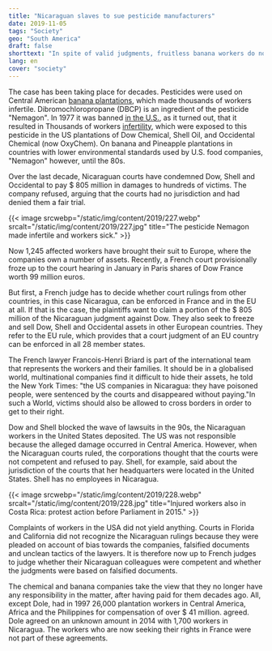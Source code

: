```yaml
---
title: "Nicaraguan slaves to sue pesticide manufacturers"
date: 2019-11-05
tags: "Society"
geo: "South America"
draft: false
shorttext: "In spite of valid judgments, fruitless banana workers do not receive any money. Now they complain in France."
lang: en
cover: "society"
---
```


The case has been taking place for decades. Pesticides were used on Central American [banana plantations](https://beyondpesticides.org/dailynewsblog/2019/10/banana-workers-made-sterile-from-pesticide-sue-dow-in-france/ "Banana Workers Made Sterile from Pesticide Sue Dow in France"), which made thousands of workers infertile. Dibromochloropropane (DBCP) is an ingredient of the pesticide "Nemagon". In 1977 it was banned [in the U.S.](https://www.ncbi.nlm.nih.gov/pubmed/7015501 "Dibromochloropropane: a review."), as it turned out, that it resulted in Thousands of workers [infertility](https://www.nytimes.com/2019/09/19/business/energy-environment/dow-chemical-pesticide-banana-workers.html "Sterilized Workers Seek to Collect Damages Against Dow Chemical in France"), which were exposed to this pesticide in the US plantations of Dow Chemical, Shell Oil, and Occidental Chemical (now OxyChem). On banana and Pineapple plantations in countries with lower environmental standards used by U.S. food companies, "Nemagon" however, until the 80s.

Over the last decade, Nicaraguan courts have condemned Dow, Shell and Occidental to pay $ 805 million in damages to hundreds of victims. The company refused, arguing that the courts had no jurisdiction and had denied them a fair trial.

{{< image srcwebp="/static/img/content/2019/227.webp" srcalt="/static/img/content/2019/227.jpg" title="The pesticide Nemagon made infertile and workers sick." >}}

Now 1,245 affected workers have brought their suit to Europe, where the companies own a number of assets. Recently, a French court provisionally froze up to the court hearing in January in Paris shares of Dow France worth 99 million euros.

But first, a French judge has to decide whether court rulings from other countries, in this case Nicaragua, can be enforced in France and in the EU at all. If that is the case, the plaintiffs want to claim a portion of the $ 805 million of the Nicaraguan judgment against Dow. They also seek to freeze and sell Dow, Shell and Occidental assets in other European countries. They refer to the EU rule, which provides that a court judgment of an EU country can be enforced in all 28 member states.

The French lawyer Francois-Henri Briard is part of the international team that represents the workers and their families. It should be in a globalised world, multinational companies find it difficult to hide their assets, he told the New York Times: "the US companies in Nicaragua: they have poisoned people, were sentenced by the courts and disappeared without paying."In such a World, victims should also be allowed to cross borders in order to get to their right.

Dow and Shell blocked the wave of lawsuits in the 90s, the Nicaraguan workers in the United States deposited. The US was not responsible because the alleged damage occurred in Central America. However, when the Nicaraguan courts ruled, the corporations thought that the courts were not competent and refused to pay. Shell, for example, said about the jurisdiction of the courts that her headquarters were located in the United States. Shell has no employees in Nicaragua.

{{< image srcwebp="/static/img/content/2019/228.webp" srcalt="/static/img/content/2019/228.jpg" title="Injured workers also in Costa Rica: protest action before Parliament in 2015." >}}

Complaints of workers in the USA did not yield anything. Courts in Florida and California did not recognize the Nicaraguan rulings because they were pleaded on account of bias towards the companies, falsified documents and unclean tactics of the lawyers. It is therefore now up to French judges to judge whether their Nicaraguan colleagues were competent and whether the judgments were based on falsified documents.

The chemical and banana companies take the view that they no longer have any responsibility in the matter, after having paid for them decades ago. All, except Dole, had in 1997 26,000 plantation workers in Central America, Africa and the Philippines for compensation of over $ 41 million. agreed. Dole agreed on an unknown amount in 2014 with 1,700 workers in Nicaragua. The workers who are now seeking their rights in France were not part of these agreements.
